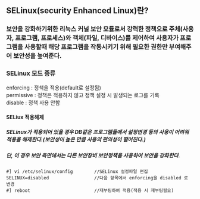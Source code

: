 ## SELinux(security Enhanced Linux)란?
### 보안을 강화하기위한 리눅스 커널 보안 모듈로서 강력한 정책으로 주체(사용자, 프로그램, 프로세스)와 객체(파일, 디바이스)를 제어하여 사용자가 프로그램을 사용할때 해당 프로그램을 작동시키기 위해 필요한 권한만 부여해주어 보안성을 높여준다.

### SELinux 모드 종류
enforcing : 정책을 적용(default로 설정됨)  
permissive : 정책은 적용하지 않고 정책 설정 시 발생되는 로그를 기록  
disable : 정책 사용 안함  


#### SELiux 적용해제
##### SELinux가 적용되어 있을 경우 DB같은 프로그램들에서 설정변경 등의 사용이 어려워 적용을 해제한다.(보안성이 높은 만큼 사용의 편의성이 떨어진다.)
##### 단, 이 경우 보안 측면에서는 다른 보안장비 보안정책을 사용하여 보안을 강화한다.
```
#] vi /etc/selinux/config        //SELinux 설정파일 편집
SELINUX=disabled                 //다음 항목에서 enforcing을 disabled 로 변경
#] reboot                        //재부팅하여 적용(적용 시 재부팅필요)
